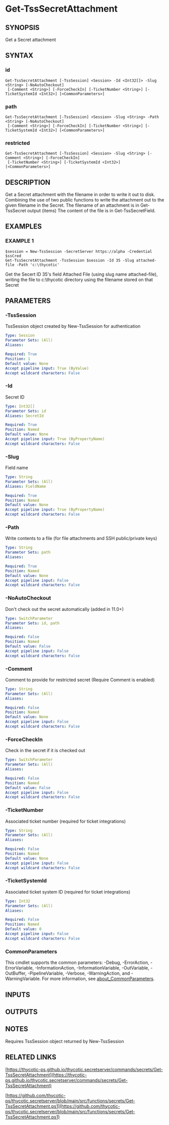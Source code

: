 # Get-TssSecretAttachment

## SYNOPSIS
Get a Secret attachment

## SYNTAX

### id
```
Get-TssSecretAttachment [-TssSession] <Session> -Id <Int32[]> -Slug <String> [-NoAutoCheckout]
 [-Comment <String>] [-ForceCheckIn] [-TicketNumber <String>] [-TicketSystemId <Int32>] [<CommonParameters>]
```

### path
```
Get-TssSecretAttachment [-TssSession] <Session> -Slug <String> -Path <String> [-NoAutoCheckout]
 [-Comment <String>] [-ForceCheckIn] [-TicketNumber <String>] [-TicketSystemId <Int32>] [<CommonParameters>]
```

### restricted
```
Get-TssSecretAttachment [-TssSession] <Session> -Slug <String> [-Comment <String>] [-ForceCheckIn]
 [-TicketNumber <String>] [-TicketSystemId <Int32>] [<CommonParameters>]
```

## DESCRIPTION
Get a Secret attachment with the filename in order to write it out to disk.
Combining the use of two public functions to write the attachment out to the given filename in the Secret.
The filename of an attachment is in Get-TssSecret output (items)
The content of the file is in Get-TssSecretField.

## EXAMPLES

### EXAMPLE 1
```
$session = New-TssSession -SecretServer https://alpha -Credential $ssCred
Get-TssSecretAttachment -TssSession $session -Id 35 -Slug attached-file -Path 'c:\thycotic'
```

Get the Secert ID 35's field Attached File (using slug name attached-file), writing the file to c:\thycotic directory using the filename stored on that Secret

## PARAMETERS

### -TssSession
TssSession object created by New-TssSession for authentication

```yaml
Type: Session
Parameter Sets: (All)
Aliases:

Required: True
Position: 1
Default value: None
Accept pipeline input: True (ByValue)
Accept wildcard characters: False
```

### -Id
Secret ID

```yaml
Type: Int32[]
Parameter Sets: id
Aliases: SecretId

Required: True
Position: Named
Default value: None
Accept pipeline input: True (ByPropertyName)
Accept wildcard characters: False
```

### -Slug
Field name

```yaml
Type: String
Parameter Sets: (All)
Aliases: FieldName

Required: True
Position: Named
Default value: None
Accept pipeline input: True (ByPropertyName)
Accept wildcard characters: False
```

### -Path
Write contents to a file (for file attachments and SSH public/private keys)

```yaml
Type: String
Parameter Sets: path
Aliases:

Required: True
Position: Named
Default value: None
Accept pipeline input: False
Accept wildcard characters: False
```

### -NoAutoCheckout
Don't check out the secret automatically (added in 11.0+)

```yaml
Type: SwitchParameter
Parameter Sets: id, path
Aliases:

Required: False
Position: Named
Default value: False
Accept pipeline input: False
Accept wildcard characters: False
```

### -Comment
Comment to provide for restricted secret (Require Comment is enabled)

```yaml
Type: String
Parameter Sets: (All)
Aliases:

Required: False
Position: Named
Default value: None
Accept pipeline input: False
Accept wildcard characters: False
```

### -ForceCheckIn
Check in the secret if it is checked out

```yaml
Type: SwitchParameter
Parameter Sets: (All)
Aliases:

Required: False
Position: Named
Default value: False
Accept pipeline input: False
Accept wildcard characters: False
```

### -TicketNumber
Associated ticket number (required for ticket integrations)

```yaml
Type: String
Parameter Sets: (All)
Aliases:

Required: False
Position: Named
Default value: None
Accept pipeline input: False
Accept wildcard characters: False
```

### -TicketSystemId
Associated ticket system ID (required for ticket integrations)

```yaml
Type: Int32
Parameter Sets: (All)
Aliases:

Required: False
Position: Named
Default value: 0
Accept pipeline input: False
Accept wildcard characters: False
```

### CommonParameters
This cmdlet supports the common parameters: -Debug, -ErrorAction, -ErrorVariable, -InformationAction, -InformationVariable, -OutVariable, -OutBuffer, -PipelineVariable, -Verbose, -WarningAction, and -WarningVariable. For more information, see [about_CommonParameters](http://go.microsoft.com/fwlink/?LinkID=113216).

## INPUTS

## OUTPUTS

## NOTES
Requires TssSession object returned by New-TssSession

## RELATED LINKS

[https://thycotic-ps.github.io/thycotic.secretserver/commands/secrets/Get-TssSecretAttachment](https://thycotic-ps.github.io/thycotic.secretserver/commands/secrets/Get-TssSecretAttachment)

[https://github.com/thycotic-ps/thycotic.secretserver/blob/main/src/functions/secrets/Get-TssSecretAttachment.ps1](https://github.com/thycotic-ps/thycotic.secretserver/blob/main/src/functions/secrets/Get-TssSecretAttachment.ps1)

